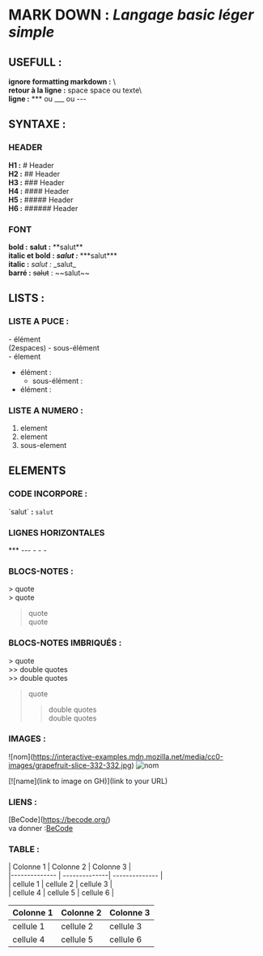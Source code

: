 # **MARK DOWN :** *Langage basic léger simple*

## USEFULL : 

**ignore formatting markdown :** \   
**retour à la ligne :** space space ou texte\   
**ligne :** \*** ou \___ ou \---   

## **SYNTAXE :**
### HEADER
**H1 :** # Header  
**H2 :** ## Header  
**H3 :** ### Header  
**H4 :** #### Header  
**H5 :** ##### Header  
**H6 :** ###### Header  

### FONT  
**bold :** **salut :** \*\*salut\*\*  
**italic et bold :** ***salut :*** \*\*\*salut\*\*\*  
**italic :** _salut :_  \_salut\_   
**barré :** ~~salut~~ : \~\~salut\~\~   

## **LISTS :**
### LISTE A PUCE :
\- élément  
(2espaces)   \- sous-élément  
\- élement  
- élément :
  - sous-élément :
- élément :  

### LISTE A NUMERO :
1. element  
2. element  
  1. sous-element  


## **ELEMENTS** 
### CODE INCORPORE :
\`salut\` **:** `salut`   
 
### LIGNES HORIZONTALES 
\***
\---
\- - -

### BLOCS-NOTES : 
\> quote  
\> quote 
> quote  
> quote  
 
### BLOCS-NOTES IMBRIQUÉS :
\> quote  
\>> double quotes  
\>> double quotes  
> quote  
>
>> double quotes  
>> double quotes  
 
### IMAGES : 
\![nom]\(https://interactive-examples.mdn.mozilla.net/media/cc0-images/grapefruit-slice-332-332.jpg) 
![nom](https://interactive-examples.mdn.mozilla.net/media/cc0-images/grapefruit-slice-332-332.jpg) 

[![name](link to image on GH)](link to your URL)

### LIENS : 
\[BeCode](https://becode.org/)    
va donner :[BeCode](https://becode.org/) 
 
### TABLE :  
\| Colonne 1 \| Colonne 2 | Colonne 3 |  
|-------------- | --------------| -------------- |  
| cellule 1 | cellule 2 | cellule 3 |  
| cellule 4 | cellule 5 | cellule 6 |  

| Colonne 1 | Colonne 2 | Colonne 3 |
|-------------- | --------------| -------------- |
| cellule 1 | cellule 2 | cellule 3 |
| cellule 4 | cellule 5 | cellule 6 |








